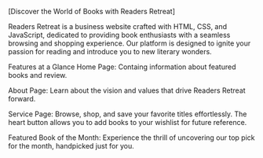 [Discover the World of Books with Readers Retreat] 

Readers Retreat is a business website crafted with HTML, CSS, and JavaScript, dedicated to providing book enthusiasts with a seamless browsing and shopping experience. 
Our platform is designed to ignite your passion for reading and introduce you to new literary wonders.

Features at a Glance 
Home Page: Containg information about featured books and review. 

About Page: Learn about the vision and values that drive Readers Retreat forward.

Service Page: Browse, shop, and save your favorite titles effortlessly. The heart button allows you to add books to your wishlist for future reference.

Featured Book of the Month: Experience the thrill of uncovering our top pick for the month, handpicked just for you.
